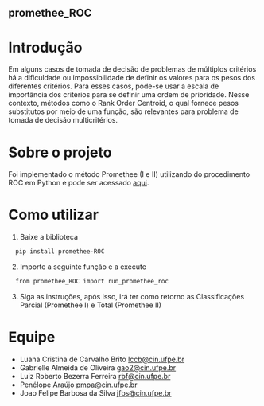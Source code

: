 ## promethee_ROC

# Introdução
Em alguns casos de tomada de decisão de problemas de múltiplos critérios há a dificuldade ou impossibilidade de definir os valores para os pesos dos diferentes critérios. Para esses casos, pode-se usar a escala de importância dos critérios para se definir uma ordem de prioridade. Nesse contexto, métodos como o Rank Order Centroid, o qual fornece pesos substitutos por meio de uma função, são relevantes para problema de tomada de decisão multicritérios. 

# Sobre o projeto
Foi implementado o método Promethee (I e II) utilizando do procedimento ROC em Python e pode ser acessado [aqui](https://pypi.org/project/promethee-ROC/0.1/).

# Como utilizar

1. Baixe a biblioteca
```bash
  pip install promethee-ROC
 ```
2. Importe a seguinte função e a execute
 ```bash
   from promethee_ROC import run_promethee_roc
   ```
3. Siga as instruções, após isso, irá ter como retorno as Classificações Parcial (Promethee I) e Total (Promethee II)

# Equipe
* Luana Cristina de Carvalho Brito <lccb@cin.ufpe.br>
* Gabrielle Almeida de Oliveira <gao2@cin.ufpe.br>
* Luiz Roberto Bezerra Ferreira <rbf@cin.ufpe.br>
* Penélope Araújo <pmpa@cin.ufpe.br>
* Joao Felipe Barbosa da Silva <jfbs@cin.ufpe.br>
